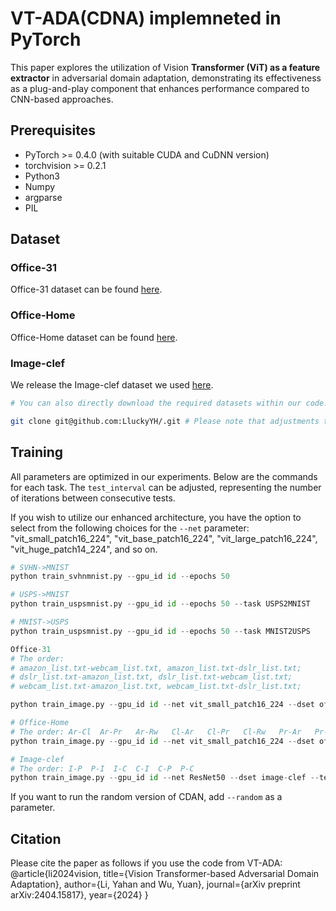 # VT-ADA(CDNA) implemneted in PyTorch

This paper explores the utilization of Vision **Transformer (ViT) as a feature extractor** in adversarial domain adaptation, demonstrating its effectiveness as a plug-and-play component that enhances performance compared to CNN-based approaches.

## Prerequisites

- PyTorch >= 0.4.0 (with suitable CUDA and CuDNN version)
- torchvision >= 0.2.1
- Python3
- Numpy
- argparse
- PIL

## Dataset

### Office-31

Office-31 dataset can be found [here](https://people.eecs.berkeley.edu/~jhoffman/domainadapt/).

### Office-Home

Office-Home dataset can be found [here](http://hemanthdv.org/OfficeHome-Dataset/).

### Image-clef

We release the Image-clef dataset we used [here](https://drive.google.com/file/d/0B9kJH0-rJ2uRS3JILThaQXJhQlk/view).

```bash
# You can also directly download the required datasets within our code.

git clone git@github.com:LluckyYH/.git # Please note that adjustments to the path should be noted.
```

## Training

All parameters are optimized in our experiments. Below are the commands for each task. The `test_interval` can be adjusted, representing the number of iterations between consecutive tests.

If you wish to utilize our enhanced architecture, you have the option to select from the following choices for the `--net` parameter: "vit_small_patch16_224", "vit_base_patch16_224", "vit_large_patch16_224", "vit_huge_patch14_224", and so on.

```python
# SVHN->MNIST
python train_svhnmnist.py --gpu_id id --epochs 50

# USPS->MNIST
python train_uspsmnist.py --gpu_id id --epochs 50 --task USPS2MNIST

# MNIST->USPS
python train_uspsmnist.py --gpu_id id --epochs 50 --task MNIST2USPS
```

```python
Office-31
# The order:
# amazon_list.txt-webcam_list.txt, amazon_list.txt-dslr_list.txt;
# dslr_list.txt-amazon_list.txt, dslr_list.txt-webcam_list.txt;
# webcam_list.txt-amazon_list.txt, webcam_list.txt-dslr_list.txt;

python train_image.py --gpu_id id --net vit_small_patch16_224 --dset office --test_interval 500 --s_dset_path ../data/office/webcam_list.txt --t_dset_path ../data/office/dslr_list.txt
```

```python
# Office-Home
# The order: Ar-Cl	Ar-Pr	Ar-Rw	Cl-Ar	Cl-Pr	Cl-Rw	Pr-Ar	Pr-Cl	Pr-Rw	Rw-Ar	Rw-Cl	Rw-Pr
python train_image.py --gpu_id id --net vit_small_patch16_224 --dset office-home --test_interval 2000 --s_dset_path ../data/office-home/Real_World.txt --t_dset_path ../data/office-home/Product.txt
```

```python
# Image-clef
# The order: I-P  P-I  I-C  C-I  C-P  P-C
python train_image.py --gpu_id id --net ResNet50 --dset image-clef --test_interval 500 --s_dset_path ../data/image-clef/p_list.txt --t_dset_path ../data/image-clef/c_list.txt
```

If you want to run the random version of CDAN, add `--random` as a parameter.

## Citation
Please cite the paper as follows if you use the code from VT-ADA:
@article{li2024vision,
  title={Vision Transformer-based Adversarial Domain Adaptation},
  author={Li, Yahan and Wu, Yuan},
  journal={arXiv preprint arXiv:2404.15817},
  year={2024}
}

